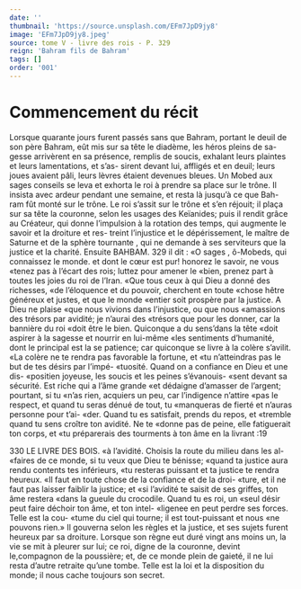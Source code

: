 ```yaml
---
date: ''
thumbnail: 'https://source.unsplash.com/EFm7JpD9jy8'
image: 'EFm7JpD9jy8.jpeg'
source: tome V - livre des rois - P. 329
reign: 'Bahram fils de Bahram'
tags: []
order: '001'
---
```


# Commencement du récit

Lorsque quarante jours furent passés sans que Bahram, portant le deuil de son père Bahram, eût mis sur sa tête le diadème, les héros pleins de sa- gesse arrivèrent en sa présence, remplis de soucis, exhalant leurs plaintes et leurs lamentations, et s’as- sirent devant lui, affligés et en deuil; leurs joues avaient pâli, leurs lèvres étaient devenues bleues. Un Mobed aux sages conseils se leva et exhorta le roi à prendre sa place sur le trône. Il insista avec ardeur pendant une semaine, et resta là jusqu’à ce que Bah-
ram fût monté sur le trône. Le roi s’assit sur le trône et s’en réjouit; il plaça sur sa tête la couronne,
selon les usages des Keïanides; puis il rendit grâce au Créateur, qui donne l’impulsion à la rotation des
temps, qui augmente le savoir et la droiture et res- treint l’injustice et le dépérissement, le maître de
Saturne et de la sphère tournante , qui ne demande à ses serviteurs que la justice et la charité. Ensuite
BAHBAM. 329 il dit : «O sages , ô-Mobeds, qui connaissez le monde.
et dont le cœur est pur! honorez le savoir, ne vous «tenez pas à l’écart des rois; luttez pour amener le
«bien, prenez part à toutes les joies du roi de l’Iran. «Que tous ceux à qui Dieu a donné des richesses,
«de l’éloquence et du pouvoir, cherchent en toute «chose hêtre généreux et justes, et que le monde «entier soit prospère par la justice. A Dieu ne plaise «que nous vivions dans l’injustice, ou que nous «amassions des trésors par avidité; je n’aurai des «trésors que pour les donner, car la bannière du roi «doit être le bien. Quiconque a du sens’dans la tête «doit aspirer à la sagesse et nourrir en lui-même «les sentiments d’humanité, dont le principal est la
se patience; car quiconque se livre à la colère s’avilit. «La colère ne te rendra pas favorable la fortune, et «tu n’atteindras pas le but de tes désirs par l’impé-
«tuosité. Quand on a confiance en Dieu et une dis- «positien joyeuse, les soucis et les peines s’évanouis- «sent devant sa sécurité. Est riche qui a l’âme grande
«et dédaigne d’amasser de l’argent; pourtant, si tu
«n’as rien, acquiers un peu, car l’indigence n’attire
«pas le respect, et quand tu seras dénué de tout, tu «manqueras de fierté et n’auras personne pour t’ai-
«der. Quand tu es satisfait, prends du repos, et «tremble quand tu sens croître ton avidité. Ne te «donne pas de peine, elle fatiguerait ton corps, et «tu préparerais des tourments à ton âme en la livrant
:19

330 LE LIVRE DES BOIS.
«à l’avidité. Choisis la route du milieu dans les al-
«faires de ce monde, si tu veux que Dieu te bénisse; «quand ta justice aura rendu contents tes inférieurs, «tu resteras puissant et ta justice te rendra heureux. «Il faut en toute chose de la confiance et de la droi- «ture, et il ne faut pas laisser faiblir la justice; et «si l’avidité te saisit de ses griffes, ton âme restera
«dans la gueule du crocodile. Quand tu es roi, un «seul désir peut faire déchoir ton âme, et ton intel- «ligenee en peut perdre ses forces. Telle est la cou- «tume du ciel qui tourne; il est tout-puissant et nous «ne pouvons rien.»
Il gouverna selon les règles et la justice, et ses sujets furent heureux par sa droiture. Lorsque son règne eut duré vingt ans moins un, la vie se mit à pleurer sur lui; ce roi, digne de la couronne, devint le,compagnon de la poussière; et, de ce monde plein de gaieté, il ne lui resta d’autre retraite qu’une
tombe. Telle est la loi et la disposition du monde; il nous cache toujours son secret.
